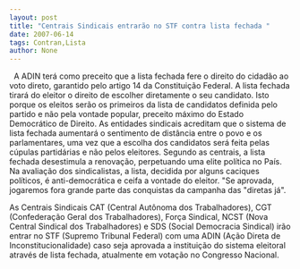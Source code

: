 ```yaml
---
layout: post
title: "Centrais Sindicais entrarão no STF contra lista fechada "
date: 2007-06-14
tags: Contran,Lista
author: None
---
```


&nbsp;
A ADIN ter&aacute; como preceito que a lista fechada fere o direito do cidad&atilde;o ao voto direto, garantido pelo artigo 14 da Constitui&ccedil;&atilde;o Federal. 
A lista fechada tirar&aacute; do eleitor o direito de escolher diretamente o seu candidato. Isto porque os eleitos ser&atilde;o os primeiros da lista de candidatos definida pelo partido e n&atilde;o pela vontade popular, preceito m&aacute;ximo do Estado Democr&aacute;tico de Direito. 
As entidades sindicais acreditam que o sistema de lista fechada aumentar&aacute; o sentimento de dist&acirc;ncia entre o povo e os parlamentares, uma vez que a escolha dos candidatos ser&aacute; feita pelas c&uacute;pulas partid&aacute;rias e n&atilde;o pelos eleitores. 
Segundo as centrais, a lista fechada desestimula a renova&ccedil;&atilde;o, perpetuando uma elite pol&iacute;tica no Pa&iacute;s. 
Na avalia&ccedil;&atilde;o dos sindicalistas, a lista, decidida por alguns caciques pol&iacute;ticos, &eacute; anti-democr&aacute;tica e ceifa a vontade do eleitor. &quot;Se aprovada, jogaremos fora grande parte das conquistas da campanha das &quot;diretas j&aacute;&quot;.&nbsp;&nbsp;

As Centrais Sindicais CAT (Central Aut&ocirc;noma dos Trabalhadores), CGT (Confedera&ccedil;&atilde;o Geral dos Trabalhadores), For&ccedil;a Sindical, NCST (Nova Central Sindical dos Trabalhadores) e SDS (Social Democracia Sindical) ir&atilde;o entrar no STF (Supremo Tribunal Federal) com uma ADIN (A&ccedil;&atilde;o Direta de Inconstitucionalidade) caso seja aprovada a institui&ccedil;&atilde;o do sistema eleitoral atrav&eacute;s de lista fechada, atualmente em vota&ccedil;&atilde;o no Congresso Nacional. 